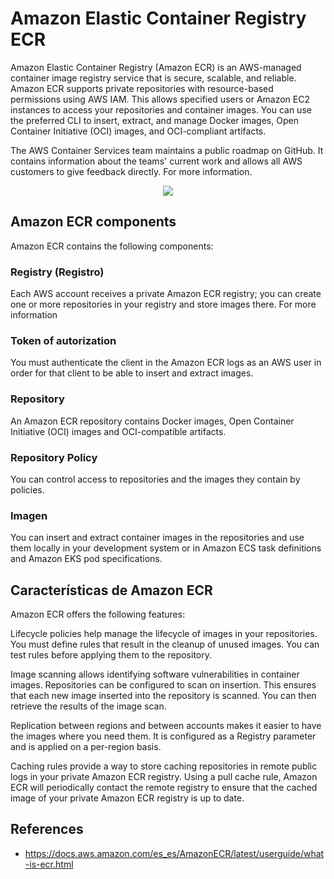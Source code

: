 # Amazon Elastic Container Registry ECR

Amazon Elastic Container Registry (Amazon ECR) is an AWS-managed container image registry service that is secure, scalable, and reliable. Amazon ECR supports private repositories with resource-based permissions using AWS IAM. This allows specified users or Amazon EC2 instances to access your repositories and container images. You can use the preferred CLI to insert, extract, and manage Docker images, Open Container Initiative (OCI) images, and OCI-compliant artifacts.

The AWS Container Services team maintains a public roadmap on GitHub. It contains information about the teams' current work and allows all AWS customers to give feedback directly. For more information.

<p align="center">
  <img src="https://github.com/dimasx010/knowledge/assets/105082657/4a1c7e68-1b06-4bb8-8309-23da15c05317">
</p>

## Amazon ECR components

Amazon ECR contains the following components:

### Registry (Registro)

Each AWS account receives a private Amazon ECR registry; you can create one or more repositories in your registry and store images there. For more information

### Token of autorization

You must authenticate the client in the Amazon ECR logs as an AWS user in order for that client to be able to insert and extract images.

### Repository

An Amazon ECR repository contains Docker images, Open Container Initiative (OCI) images and OCI-compatible artifacts.

### Repository Policy

You can control access to repositories and the images they contain by policies.

### Imagen

You can insert and extract container images in the repositories and use them locally in your development system or in Amazon ECS task definitions and Amazon EKS pod specifications.

## Características de Amazon ECR

Amazon ECR offers the following features:

Lifecycle policies help manage the lifecycle of images in your repositories. You must define rules that result in the cleanup of unused images. You can test rules before applying them to the repository.

Image scanning allows identifying software vulnerabilities in container images. Repositories can be configured to scan on insertion. This ensures that each new image inserted into the repository is scanned. You can then retrieve the results of the image scan.

Replication between regions and between accounts makes it easier to have the images where you need them. It is configured as a Registry parameter and is applied on a per-region basis.

Caching rules provide a way to store caching repositories in remote public logs in your private Amazon ECR registry. Using a pull cache rule, Amazon ECR will periodically contact the remote registry to ensure that the cached image of your private Amazon ECR registry is up to date.

## References
- https://docs.aws.amazon.com/es_es/AmazonECR/latest/userguide/what-is-ecr.html



